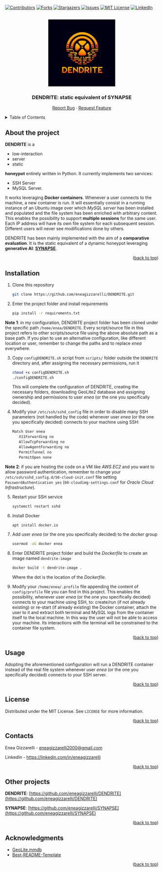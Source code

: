 <a name="readme-top"></a>

<!-- PROJECT SHIELDS -->
[![Contributors][contributors-shield]][contributors-url]
[![Forks][forks-shield]][forks-url]
[![Stargazers][stars-shield]][stars-url]
[![Issues][issues-shield]][issues-url]
[![MIT License][license-shield]][license-url]
[![LinkedIn][linkedin-shield]][linkedin-url]

<!-- PROJECT LOGO -->
<br />
<div align="center">
  <a href="https://github.com/eneagizzarelli/DENDRITE">
    <img src="DENDRITE_logo.png" alt="Logo" width="220" height="220">
  </a>

  <h3 align="center">DENDRITE: static equivalent of <a href="https://github.com/eneagizzarelli/SYNAPSE" style="text-decoration:none;">SYNAPSE</a></h3>

  <p align="center">
    <a href="https://github.com/eneagizzarelli/DENDRITE/issues/new?labels=bug&template=bug_report.md">Report Bug</a>
    ·
    <a href="https://github.com/eneagizzarelli/DENDRITE/issues/new?labels=enhancement&template=feature_request.md">Request Feature</a>
  </p>
</div>

<!-- TABLE OF CONTENTS -->
<details>
  <summary>Table of Contents</summary>
  <ol>
    <li><a href="#about-the-project">About the project</a></li>
    <li><a href="#installation">Installation</a></li>
    <li><a href="#usage">Usage</a></li>
    <li><a href="#license">License</a></li>
    <li><a href="#contacts">Contacts</a></li>
    <li><a href="#other-projects">Other projects</a></li>
    <li><a href="#acknowledgments">Acknowledgments</a></li>
  </ol>
</details>

<!-- ABOUT THE PROJECT -->
## About the project

**DENDRITE** is a 
- low-interaction 
- server
- static

**honeypot** entirely written in Python. It currently implements two services:
 - SSH Server
 - MySQL Server.

It works leveraging **Docker containers**. Whenever a user connects to the machine, a new container is run. It will essentially consist in a running instance of an Ubuntu image over which _MySQL server_ has been installed and populated and the file system has been enriched with arbitrary content. This enables the possibility to support **multiple sessions** for the same user. Each IP address will have its own file system for each subsequent session. Different users will never see modifications done by others.

DENDRITE has been mainly implemented with the aim of a **comparative evaluation**. It is the static equivalent of a dynamic honeypot leveraging **generative AI**: [**SYNAPSE**](https://github.com/eneagizzarelli/SYNAPSE).

<p align="right">(<a href="#readme-top">back to top</a>)</p>

## Installation

1. Clone this repository
   ```sh
   git clone https://github.com/eneagizzarelli/DENDRITE.git
   ```

2. Enter the project folder and install requirements
   ```sh
   pip install -r requirements.txt
   ```

**Note 1**: in my configuration, DENDRITE project folder has been cloned under the specific path `/home/enea/DENDRITE`. Every script/source file in this project refers to other scripts/source file using the above absolute path as a base path. If you plan to use an alternative configuration, like different location or user, remember to change the paths and to replace _enea_ everywhere.

3. Copy `configDENDRITE.sh` script from `scripts/` folder outside the `DENDRITE` directory and, after assigning the necessary permissions, run it
   ```sh
   chmod +x configDENDRITE.sh
   ./configDENDRITE.sh
   ```
    This will complete the configuration of DENDRITE, creating the necessary folders, downloading GeoLite2 database and assigning ownership and permissions to user _enea_ (or the one you specifically decided).

4. Modify your `/etc/ssh/sshd_config` file in order to disable many SSH parameters (not handled by the code) whenever user _enea_ (or the one you specifically decided) connects to your machine using SSH:
   ```sh
   Match User enea
      X11Forwarding no
      AllowTcpForwarding no
      AllowAgentForwarding no
      PermitTunnel no
      PermitOpen none
   ```

**Note 2**: if you are hosting the code on a VM like _AWS EC2_ and you want to allow password authentication, remember to change your `/etc/ssh/sshd_config.d/50-cloud-init.conf` file setting `PasswordAuthentication yes` (`60-cloudimg-settings.conf` for _Oracle Cloud Infrastructure_).

5. Restart your SSH service
   ```sh
   systemctl restart sshd
   ```

6. Install Docker
   ```sh
   apt install docker.io
   ```

7. Add user _enea_ (or the one you specifically decided) to the _docker_ group
   ```sh
   usermod -aG docker enea
   ```

8. Enter DENDRITE project folder and build the _Dockerfile_ to create an image named `dendrite-image`
   ```sh
   docker build -t dendrite-image .
   ```
   Where the dot is the location of the _Dockerfile_.

9. Modify your `/home/enea/.profile` file appending the content of `config/profile` file you can find in this project. This enables the possibility, whenever user _enea_ (or the one you specifically decided) connects to your machine using SSH, to: create/run (if not already existing) or re-start (if already existing) the Docker container, attach the user to it and extract both terminal and MySQL logs from the container itself to the local machine. In this way the user will not be able to access your machine. Its interactions with the terminal will be constrained to the container file system.

<p align="right">(<a href="#readme-top">back to top</a>)</p>

<!-- USAGE EXAMPLES -->
## Usage

Adopting the aforementioned configuration will run a DENDRITE container instead of the real file system whenever user _enea_ (or the one you specifically decided) connects to your SSH server.

<p align="right">(<a href="#readme-top">back to top</a>)</p>

<!-- LICENSE -->
## License

Distributed under the MIT License. See `LICENSE` for more information.

<p align="right">(<a href="#readme-top">back to top</a>)</p>

<!-- CONTACT -->
## Contacts

Enea Gizzarelli - eneagizzarelli2000@gmail.com

LinkedIn - https://linkedin.com/in/eneagizzarelli

<p align="right">(<a href="#readme-top">back to top</a>)</p>

<!-- OTHER PROJECTS -->
## Other projects

**DENDRITE**: [https://github.com/eneagizzarelli/DENDRITE](https://github.com/eneagizzarelli/DENDRITE)

**SYNAPSE**: [https://github.com/eneagizzarelli/SYNAPSE](https://github.com/eneagizzarelli/SYNAPSE)

<p align="right">(<a href="#readme-top">back to top</a>)</p>

<!-- ACKNOWLEDGMENTS -->
## Acknowledgments

- [GeoLite.mmdb](https://github.com/P3TERX/GeoLite.mmdb)
- [Best-README-Template](https://github.com/othneildrew/Best-README-Template)

<p align="right">(<a href="#readme-top">back to top</a>)</p>

<!-- MARKDOWN LINKS -->
[contributors-shield]: https://img.shields.io/github/contributors/eneagizzarelli/dendrite.svg?style=for-the-badge
[contributors-url]: https://github.com/eneagizzarelli/dendrite/graphs/contributors

[forks-shield]: https://img.shields.io/github/forks/eneagizzarelli/dendrite.svg?style=for-the-badge
[forks-url]: https://github.com/eneagizzarelli/dendrite/network/members

[stars-shield]: https://img.shields.io/github/stars/eneagizzarelli/dendrite.svg?style=for-the-badge
[stars-url]: https://github.com/eneagizzarelli/dendrite/stargazers

[issues-shield]: https://img.shields.io/github/issues/eneagizzarelli/dendrite.svg?style=for-the-badge
[issues-url]: https://github.com/eneagizzarelli/dendrite/issues

[license-shield]: https://img.shields.io/github/license/eneagizzarelli/dendrite.svg?style=for-the-badge
[license-url]: https://github.com/eneagizzarelli/dendrite/blob/main/LICENSE

[linkedin-shield]: https://img.shields.io/badge/-LinkedIn-black.svg?style=for-the-badge&logo=linkedin&colorB=555
[linkedin-url]: https://linkedin.com/in/eneagizzarelli
